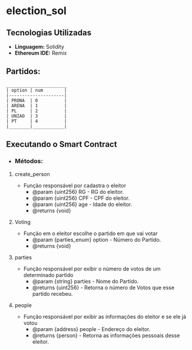 <h1>election_sol</h1>

## Tecnologias Utilizadas

- **Linguagem:** Solidity
- **Ethereum IDE:** Remix

## Partidos:
  ```
  _______________________
  | option | num        |
  |---------------------|
  | PRONA  | 0          |
  | ARENA  | 1          |
  | PL     | 2          |
  | UNIAO  | 3          |
  | PT     | 4          |
  |________|____________|
  ```

## Executando o Smart Contract 
- <h3>Métodos:</h3>

1. create_person
   - Função responsável por cadastra o eleitor
     * @param {uint256} RG - RG do eleitor.
     * @param {uint256} CPF - CPF do eleitor.
     * @param {uint256} age - Idade do eleitor.
     * @returns {void}

2. Voting
   - Função em o eleitor escolhe o partido em que vai votar
     * @param {parties_enum} option - Número do Partido.
     * @returns {void}

3. parties
   - Função responsável por exibir o número de votos de um determinado partido
     * @param {string} parties - Nome do Partido.
     * @returns {uint256} - Retorna o número de Votos que esse partido recebeu.

4. people
   - Função responsável por exibir as informações do eleitor e se ele já votou
     * @param {address} people - Endereço do eleitor.
     * @returns {person} - Retorna as informações pessoais desse eleitor.
